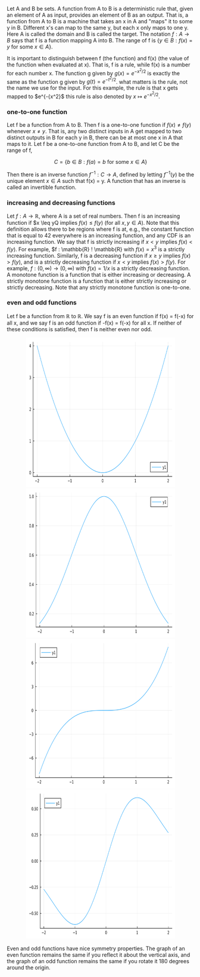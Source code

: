 Let A and B be sets. A function from A to B is a deterministic rule that, given an element of A as input, provides an 
element of B as an output. That is, a function from A to B is a machine that takes an x in A and "maps" it to some y in 
B. Different x's can map to the same y, but each x only maps to one y. Here A is called the domain and B is called the 
target. The notation $f : A \to B$ says that f is a function mapping A into B. The range of f is 
$\lbrace y \in B : f(x) = y \text{ for some } x \in A \rbrace$.

It is important to distinguish between f (the function) and f(x) (the value of the function when evaluated at x). That 
is, f is a rule, while f(x) is a number for each number x. The function g given by $g(x) = e^{-{x^2} / 2}$ is exactly 
the same as the function g given by $g(t) = e^{-{t^2} / 2}$. what matters is the rule, not the name we use for the input.
For this example, the rule is that x gets mapped to $e^{-{x^2}$ this rule is also denoted by $x \mapsto e^{-{x^2} / 2}$.

### one-to-one function

Let f be a function from A to B. Then f is a one-to-one function if $f(x) \neq f(y)$ whenever $x \neq y$. That is, any 
two distinct inputs in A get mapped to two distinct outputs in B for each y in B, there can be at most one x in A that 
maps to it. Let f be a one-to-one function from A to B, and let C be the range of f,

$$C = \lbrace b \in B : f(a) = b \text{ for some } x \in A \rbrace$$

Then there is an inverse function $f^{-1}: C \to A$, defined by letting $f^{-1}(y)$ be the unique element $x \in A$ such
that f(x) = y. A function that has an inverse is called an invertible function.

### increasing and decreasing functions

Let $f : A \to \mathbb{R}$, where A is a set of real numbers. Then f is an increasing function if $x \leq yQ implies 
$f(x) \leq f(y)$ (for all $x, y \in A$). Note that this definition allows there to be regions where f is at, e.g., the 
constant function that is equal to 42 everywhere is an increasing function, and any CDF is an increasing function. We 
say that f is strictly increasing if $x \lt y$ implies $f(x) \lt f(y)$. For example, $f : \mathbb{R} ! \mathbb{R} with 
$f(x) = x^3$ is a strictly increasing function. Similarly, f is a decreasing function if $x \geq y$ implies 
$f(x) \gt f(y)$, and is a strictly decreasing function if $x \lt y$ implies $f(x) \gt f(y)$. For example, 
$f : (0, \infty) \to (0, \infty)$ with $f(x) = 1 / x$ is a strictly decreasing function. A monotone function is a 
function that is either increasing or decreasing. A strictly monotone function is a function that is either strictly 
increasing or strictly decreasing. Note that any strictly monotone function is one-to-one.

### even and odd functions

Let f be a function from $\mathbb{R}$ to $\mathbb{R}$. We say f is an even function if f(x) = f(-x) for all x, and we 
say f is an odd function if -f(x) = f(-x) for all x. If neither of these conditions is satisfied, then f is neither even
nor odd.

<p align="center">
<img height="400" src="../../../images/01/f1.svg" width="400"/>
<img height="400" src="../../../images/01/f2.svg" width="400"/>
<img height="400" src="../../../images/01/f3.svg" width="400"/>
<img height="400" src="../../../images/01/f4.svg" width="400"/>
</p>

Even and odd functions have nice symmetry properties. The graph of an even function remains the same if you reflect it 
about the vertical axis, and the graph of an odd function remains the same if you rotate it 180 degrees around the 
origin.